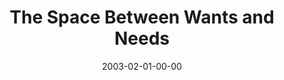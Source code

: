---
layout: message
category: message
series: "The Space Between"
title: "The Space Between Wants and Needs"
date: 2003-02-01-00-00
message_id: 244
audio: "http://s3.amazonaws.com/crossroads-media/messages/audio/Wants_And_Needs.mp3"
audio-duration: "37:09"
tag: 
 - materialism
 - consumerism
 - greed
 - wants
 - needs
 - want
 - wells
explicit: false
---